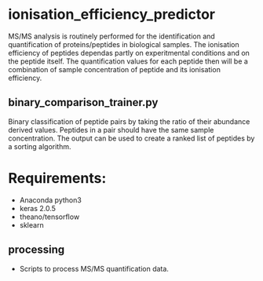# ionisation_efficiency_predictor
MS/MS analysis is routinely performed for the identification and quantification of proteins/peptides in biological samples. The ionisation efficiency of peptides dependas partly on experitmental conditions and on the peptide itself. The quantification values for each peptide then will be a combination of sample concentration of peptide and its ionisation efficiency.

## binary_comparison_trainer.py
Binary classification of peptide pairs by taking the ratio of their abundance derived values. Peptides in a pair should have the same sample concentration. The output can be used to create a ranked list of peptides by a sorting algorithm.

# Requirements:
* Anaconda python3
* keras 2.0.5
* theano/tensorflow
* sklearn

## processing

* Scripts to process MS/MS quantification data.